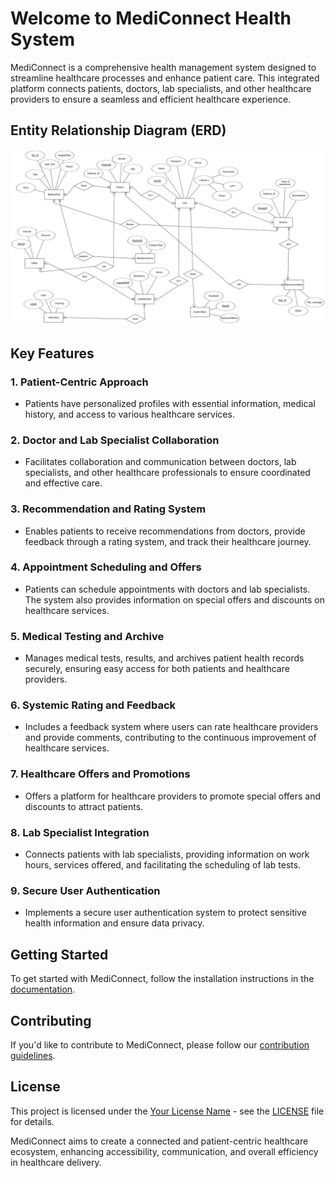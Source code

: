 # Welcome to MediConnect Health System

MediConnect is a comprehensive health management system designed to streamline healthcare processes and enhance patient care. This integrated platform connects patients, doctors, lab specialists, and other healthcare providers to ensure a seamless and efficient healthcare experience.

## Entity Relationship Diagram (ERD)

![ERD](erd.png)



## Key Features

### 1. Patient-Centric Approach

- Patients have personalized profiles with essential information, medical history, and access to various healthcare services.

### 2. Doctor and Lab Specialist Collaboration

- Facilitates collaboration and communication between doctors, lab specialists, and other healthcare professionals to ensure coordinated and effective care.

### 3. Recommendation and Rating System

- Enables patients to receive recommendations from doctors, provide feedback through a rating system, and track their healthcare journey.

### 4. Appointment Scheduling and Offers

- Patients can schedule appointments with doctors and lab specialists. The system also provides information on special offers and discounts on healthcare services.

### 5. Medical Testing and Archive

- Manages medical tests, results, and archives patient health records securely, ensuring easy access for both patients and healthcare providers.

### 6. Systemic Rating and Feedback

- Includes a feedback system where users can rate healthcare providers and provide comments, contributing to the continuous improvement of healthcare services.

### 7. Healthcare Offers and Promotions

- Offers a platform for healthcare providers to promote special offers and discounts to attract patients.

### 8. Lab Specialist Integration

- Connects patients with lab specialists, providing information on work hours, services offered, and facilitating the scheduling of lab tests.

### 9. Secure User Authentication

- Implements a secure user authentication system to protect sensitive health information and ensure data privacy.

## Getting Started

To get started with MediConnect, follow the installation instructions in the [documentation](docs/installation.md).

## Contributing

If you'd like to contribute to MediConnect, please follow our [contribution guidelines](CONTRIBUTING.md).

## License

This project is licensed under the [Your License Name](LICENSE) - see the [LICENSE](LICENSE) file for details.

MediConnect aims to create a connected and patient-centric healthcare ecosystem, enhancing accessibility, communication, and overall efficiency in healthcare delivery.
